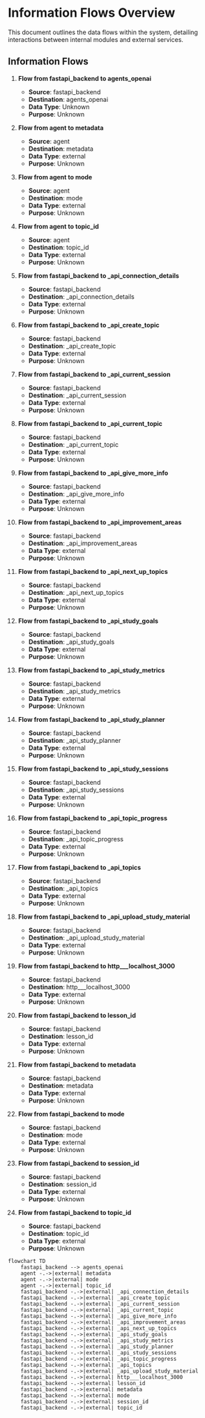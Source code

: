 # Information Flows Overview
This document outlines the data flows within the system, detailing interactions between internal modules and external services.

## Information Flows

1. **Flow from fastapi_backend to agents_openai**
   - **Source**: fastapi_backend
   - **Destination**: agents_openai
   - **Data Type**: Unknown
   - **Purpose**: Unknown

2. **Flow from agent to metadata**
   - **Source**: agent
   - **Destination**: metadata
   - **Data Type**: external
   - **Purpose**: Unknown

3. **Flow from agent to mode**
   - **Source**: agent
   - **Destination**: mode
   - **Data Type**: external
   - **Purpose**: Unknown
   
4. **Flow from agent to topic_id**
   - **Source**: agent
   - **Destination**: topic_id
   - **Data Type**: external
   - **Purpose**: Unknown

5. **Flow from fastapi_backend to _api_connection_details**
   - **Source**: fastapi_backend
   - **Destination**: _api_connection_details
   - **Data Type**: external
   - **Purpose**: Unknown

6. **Flow from fastapi_backend to _api_create_topic**
   - **Source**: fastapi_backend
   - **Destination**: _api_create_topic
   - **Data Type**: external
   - **Purpose**: Unknown

7. **Flow from fastapi_backend to _api_current_session**
   - **Source**: fastapi_backend
   - **Destination**: _api_current_session
   - **Data Type**: external
   - **Purpose**: Unknown

8. **Flow from fastapi_backend to _api_current_topic**
   - **Source**: fastapi_backend
   - **Destination**: _api_current_topic
   - **Data Type**: external
   - **Purpose**: Unknown

9. **Flow from fastapi_backend to _api_give_more_info**
   - **Source**: fastapi_backend
   - **Destination**: _api_give_more_info
   - **Data Type**: external
   - **Purpose**: Unknown

10. **Flow from fastapi_backend to _api_improvement_areas**
    - **Source**: fastapi_backend
    - **Destination**: _api_improvement_areas
    - **Data Type**: external
    - **Purpose**: Unknown

11. **Flow from fastapi_backend to _api_next_up_topics**
    - **Source**: fastapi_backend
    - **Destination**: _api_next_up_topics
    - **Data Type**: external
    - **Purpose**: Unknown

12. **Flow from fastapi_backend to _api_study_goals**
    - **Source**: fastapi_backend
    - **Destination**: _api_study_goals
    - **Data Type**: external
    - **Purpose**: Unknown

13. **Flow from fastapi_backend to _api_study_metrics**
    - **Source**: fastapi_backend
    - **Destination**: _api_study_metrics
    - **Data Type**: external
    - **Purpose**: Unknown

14. **Flow from fastapi_backend to _api_study_planner**
    - **Source**: fastapi_backend
    - **Destination**: _api_study_planner
    - **Data Type**: external
    - **Purpose**: Unknown

15. **Flow from fastapi_backend to _api_study_sessions**
    - **Source**: fastapi_backend
    - **Destination**: _api_study_sessions
    - **Data Type**: external
    - **Purpose**: Unknown

16. **Flow from fastapi_backend to _api_topic_progress**
    - **Source**: fastapi_backend
    - **Destination**: _api_topic_progress
    - **Data Type**: external
    - **Purpose**: Unknown

17. **Flow from fastapi_backend to _api_topics**
    - **Source**: fastapi_backend
    - **Destination**: _api_topics
    - **Data Type**: external
    - **Purpose**: Unknown

18. **Flow from fastapi_backend to _api_upload_study_material**
    - **Source**: fastapi_backend
    - **Destination**: _api_upload_study_material
    - **Data Type**: external
    - **Purpose**: Unknown

19. **Flow from fastapi_backend to http___localhost_3000**
    - **Source**: fastapi_backend
    - **Destination**: http___localhost_3000
    - **Data Type**: external
    - **Purpose**: Unknown

20. **Flow from fastapi_backend to lesson_id**
    - **Source**: fastapi_backend
    - **Destination**: lesson_id
    - **Data Type**: external
    - **Purpose**: Unknown

21. **Flow from fastapi_backend to metadata**
    - **Source**: fastapi_backend
    - **Destination**: metadata
    - **Data Type**: external
    - **Purpose**: Unknown

22. **Flow from fastapi_backend to mode**
    - **Source**: fastapi_backend
    - **Destination**: mode
    - **Data Type**: external
    - **Purpose**: Unknown

23. **Flow from fastapi_backend to session_id**
    - **Source**: fastapi_backend
    - **Destination**: session_id
    - **Data Type**: external
    - **Purpose**: Unknown

24. **Flow from fastapi_backend to topic_id**
    - **Source**: fastapi_backend
    - **Destination**: topic_id
    - **Data Type**: external
    - **Purpose**: Unknown

```mermaid
flowchart TD
    fastapi_backend --> agents_openai
    agent -.->|external| metadata
    agent -.->|external| mode
    agent -.->|external| topic_id
    fastapi_backend -.->|external| _api_connection_details
    fastapi_backend -.->|external| _api_create_topic
    fastapi_backend -.->|external| _api_current_session
    fastapi_backend -.->|external| _api_current_topic
    fastapi_backend -.->|external| _api_give_more_info
    fastapi_backend -.->|external| _api_improvement_areas
    fastapi_backend -.->|external| _api_next_up_topics
    fastapi_backend -.->|external| _api_study_goals
    fastapi_backend -.->|external| _api_study_metrics
    fastapi_backend -.->|external| _api_study_planner
    fastapi_backend -.->|external| _api_study_sessions
    fastapi_backend -.->|external| _api_topic_progress
    fastapi_backend -.->|external| _api_topics
    fastapi_backend -.->|external| _api_upload_study_material
    fastapi_backend -.->|external| http___localhost_3000
    fastapi_backend -.->|external| lesson_id
    fastapi_backend -.->|external| metadata
    fastapi_backend -.->|external| mode
    fastapi_backend -.->|external| session_id
    fastapi_backend -.->|external| topic_id
```